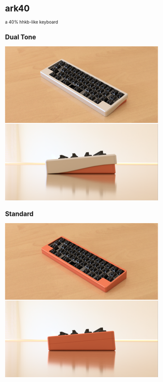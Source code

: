 # ark40
a 40% hhkb-like keyboard

## Dual Tone
![](https://github.com/Arko9699/ark40/blob/main/pic/extended1.png)
![](https://github.com/Arko9699/ark40/blob/main/pic/extended.png)

## Standard
![](https://github.com/Arko9699/ark40/blob/main/pic/flush1.png)
![](https://github.com/Arko9699/ark40/blob/main/pic/flush.png)
